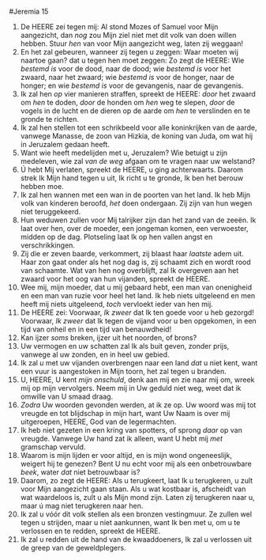 #Jeremia 15
1. De HEERE zei tegen mij: Al stond Mozes of Samuel voor Mijn aangezicht, dan *nog* zou Mijn ziel niet met dit volk van doen willen hebben. Stuur *hen* van voor Mijn aangezicht weg, laten zij weggaan!
2. En het zal gebeuren, wanneer zij tegen u zeggen: Waar moeten wij naartoe gaan? dat u tegen hen moet zeggen: Zo zegt de HEERE: Wie *bestemd is* voor de dood, naar de dood; wie *bestemd is* voor het zwaard, naar het zwaard; wie *bestemd is* voor de honger, naar de honger; en wie *bestemd is* voor de gevangenis, naar de gevangenis.
3. Ik zal hen *op* vier manieren straffen, spreekt de HEERE: *door* het zwaard om *hen* te doden, *door* de honden om *hen* weg te slepen, *door* de vogels in de lucht en de dieren op de aarde om *hen* te verslinden en te gronde te richten.
4. Ik zal hen stellen tot een schrikbeeld voor alle koninkrijken van de aarde, vanwege Manasse, de zoon van Hizkia, de koning van Juda, om wat hij in Jeruzalem gedaan heeft. 
5. Want wie heeft medelijden met u, Jeruzalem? Wie betuigt u zijn medeleven, wie zal *van de weg* afgaan om te vragen naar uw welstand? 
6. Ú hebt Mij verlaten, spreekt de HEERE, u ging achterwaarts. Daarom strek Ik Mijn hand tegen u uit, Ik richt u te gronde, Ik ben het berouw hebben moe. 
7. Ik zal hen wannen met een wan in de poorten van het land. Ik heb Mijn volk van kinderen beroofd, *het* doen ondergaan. Zij zijn van hun wegen niet teruggekeerd. 
8. Hun weduwen zullen voor Mij talrijker zijn dan het zand van de zeeën. Ik laat over hen, over de moeder, een jongeman komen, een verwoester, midden op de dag. Plotseling laat Ik op hen vallen angst en verschrikkingen. 
9. Zij die er zeven baarde, verkommert, zij blaast haar *laatste* adem uit. Haar zon gaat onder als het nog dag is, zij schaamt zich en wordt rood van schaamte. Wat van hen nog overblijft, zal Ik overgeven aan het zwaard voor het oog van hun vijanden, spreekt de HEERE.
10. Wee mij, mijn moeder, dat u mij gebaard hebt, een man van onenigheid en een man van ruzie voor heel het land. Ik heb niets uitgeleend en men heeft mij niets uitgeleend, *toch* vervloekt ieder van hen mij. 
11. De HEERE zei: Voorwaar, *Ik zweer* dat Ik ten goede voor u heb gezorgd! Voorwaar, *Ik zweer* dat Ik tegen de vijand voor u ben opgekomen, in een tijd van onheil en in een tijd van benauwdheid! 
12. Kan ijzer *soms* breken, ijzer uit het noorden, of brons? 
13. Uw vermogen en uw schatten zal Ik als buit geven, zonder prijs, vanwege al uw zonden, en in heel uw gebied. 
14. Ik zal *u* met uw vijanden overbrengen naar een land *dat* u niet kent, want een vuur is aangestoken in Mijn toorn, het zal tegen u branden. 
15. U, HEERE, U kent *mijn onschuld*, denk aan mij en zie naar mij om, wreek mij op mijn vervolgers. Neem mij in Uw geduld niet weg, weet dat ik omwille van U smaad draag. 
16. *Zodra* Uw woorden gevonden werden, at ik ze op. Uw woord was mij tot vreugde en tot blijdschap in mijn hart, want Uw Naam is over mij uitgeroepen, HEERE, God van de legermachten. 
17. Ik heb niet gezeten in een kring van spotters, of sprong *daar* op van vreugde. Vanwege Uw hand zat ik alleen, want U hebt mij *met* gramschap vervuld. 
18. Waarom is mijn lijden er voor altijd, en is mijn wond ongeneeslijk, weigert hij te genezen? Bent U nu echt voor mij als een onbetrouwbare *beek*, water *dat* niet betrouwbaar is? 
19. Daarom, zo zegt de HEERE: Als u terugkeert, laat Ik u terugkeren, u zult voor Mijn aangezicht gaan staan. Als u wat kostbaar is, afscheidt van wat waardeloos is, zult u als Mijn mond zijn. Laten zíj terugkeren naar u, maar ú mag niet terugkeren naar hen. 
20. Ik zal u vóór dit volk stellen als een bronzen vestingmuur. Ze zullen wel tegen u strijden, maar u niet aankunnen, want Ik ben met u, om u te verlossen en te redden, spreekt de HEERE. 
21. Ik zal u redden uit de hand van de kwaaddoeners, Ik zal u verlossen uit de greep van de geweldplegers.
